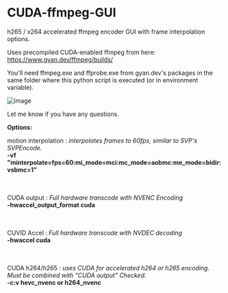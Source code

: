 # CUDA-ffmpeg-GUI

h265 / x264 accelerated ffmpeg encoder GUI with frame interpolation options.

Uses precompiled CUDA-enabled ffmpeg from here: https://www.gyan.dev/ffmpeg/builds/

You'll need ffmpeg.exe and ffprobe.exe from gyan.dev's packages in the same folder where this python script is executed (or in environment variable).

![image](https://github.com/kazuninishiki/CUDA-ffmpeg-GUI/assets/21254414/edacb1cc-ff3a-40f8-9ea9-393e461f412a)

Let me know if you have any questions.

**Options:**

motion interpolation : _interpolates frames to 60fps, similar to SVP's SVPEncode._
<br>
**-vf "minterpolate=fps=60:mi_mode=mci:mc_mode=aobmc:me_mode=bidir:vsbmc=1"**
<br><br><br>


CUDA output : _Full hardware transcode with NVENC Encoding_
<br>
**-hwaccel_output_format cuda** 
<br><br><br>




CUVID Accel : _Full hardware transcode with NVDEC decoding_
<br>
**-hwaccel cuda**
<br><br><br>



CUDA h264/h265  : _uses CUDA for accelerated h264 or h265 encoding.  Must be combined with "CUDA output" Checked._
<br>
**-c:v hevc_nvenc or h264_nvenc** 
<br><br><br>
